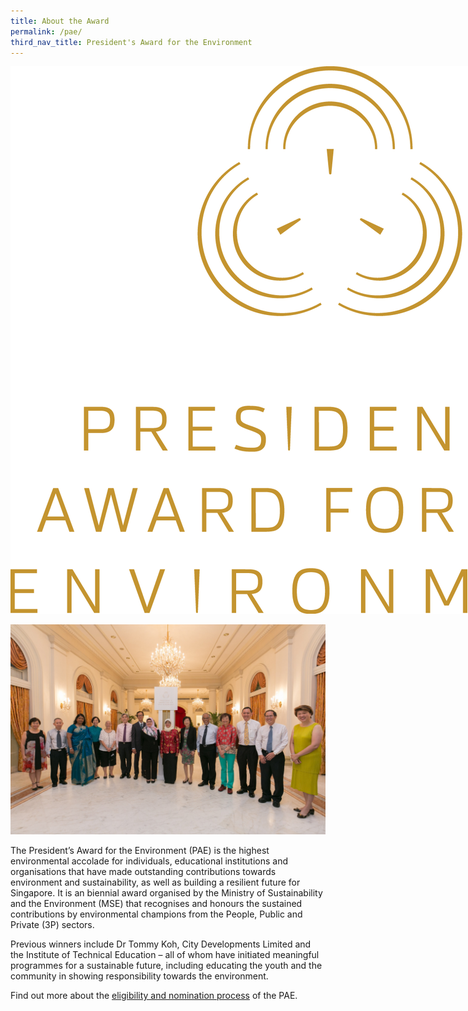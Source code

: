 ```yaml
---
title: About the Award
permalink: /pae/
third_nav_title: President's Award for the Environment
---
```


<div>
    <img src="/images/pae/PAE_Logo.png" alt="SG Eco Fund" style="max-width:40vh;">
</div>


![About the Award](/images/pae/pae-2017-04.jpeg)

The President’s Award for the Environment (PAE) is the highest environmental accolade for individuals, educational institutions and organisations that have made outstanding contributions towards environment and sustainability, as well as building a resilient future for Singapore. It is an biennial award organised by the Ministry of Sustainability and the Environment (MSE) that recognises and honours the sustained contributions by environmental champions from the People, Public and Private (3P) sectors.

Previous winners include Dr Tommy Koh, City Developments Limited and the Institute of Technical Education – all of whom have initiated meaningful programmes for a sustainable future, including educating the youth and the community in showing responsibility towards the environment.

Find out more about the [eligibility and nomination process](/pae/eligibility/) of the PAE.
